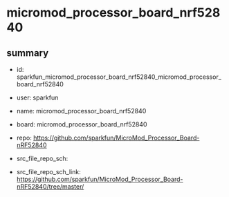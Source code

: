 # micromod_processor_board_nrf52840
 
## summary 
* id: sparkfun_micromod_processor_board_nrf52840_micromod_processor_board_nrf52840
* user: sparkfun
* name: micromod_processor_board_nrf52840
* board: micromod_processor_board_nrf52840
* repo: https://github.com/sparkfun/MicroMod_Processor_Board-nRF52840



* src_file_repo_sch: 
* src_file_repo_sch_link: https://github.com/sparkfun/MicroMod_Processor_Board-nRF52840/tree/master/






